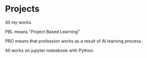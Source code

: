 # Projects
All my works.

PBL means "Project Based Learning"

PRO means that profession works as a result of AI learning process.

All works on jupyter noteebook with Python.
